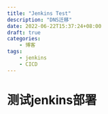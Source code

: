 ```yaml
---
title: "Jenkins Test"
description: "DNS迁移"
date: 2022-06-22T15:37:24+08:00
draft: true
categories:
    - 博客
tags:
    - jenkins
    - CICD
---
```

# 测试jenkins部署
